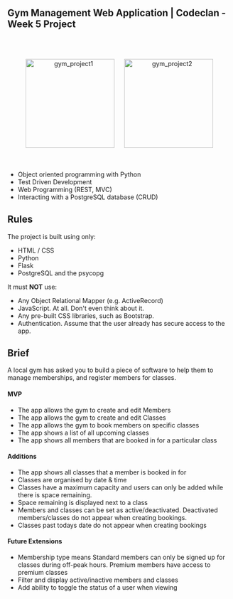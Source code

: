 ## Gym Management Web Application  |  Codeclan - Week 5 Project

<br></br>
<div align="center">
 <span>
  <img height="200px" alt="gym_project1" src="https://user-images.githubusercontent.com/116349877/224753322-caa3a6b5-6f36-44a8-bb6d-030a0959f60d.png">
  &emsp;
  <img height="200px" alt="gym_project2" src="https://user-images.githubusercontent.com/116349877/224753361-72943a15-69e2-4944-8eaf-3ff743479713.png">
 <span>
</div>
<br></br>

* Object oriented programming with Python
* Test Driven Development
* Web Programming (REST, MVC)
* Interacting with a PostgreSQL database (CRUD)

## Rules

The project is built using only:

* HTML / CSS
* Python
* Flask
* PostgreSQL and the psycopg

It must **NOT** use:

* Any Object Relational Mapper (e.g. ActiveRecord)
* JavaScript. At all. Don't even think about it.
* Any pre-built CSS libraries, such as Bootstrap.
* Authentication. Assume that the user already has secure access to the app.

## Brief

A local gym has asked you to build a piece of software to help them to manage memberships, and register members for classes.

#### MVP

- The app allows the gym to create and edit Members
- The app allows the gym to create and edit Classes
- The app allows the gym to book members on specific classes
- The app shows a list of all upcoming classes
- The app shows all members that are booked in for a particular class

#### Additions

- The app shows all classes that a member is booked in for
- Classes are organised by date & time
- Classes have a maximum capacity and users can only be added while there is space remaining.
- Space remaining is displayed next to a class
- Members and classes can be set as active/deactivated. Deactivated members/classes do not appear when creating bookings.
- Classes past todays date do not appear when creating bookings


#### Future Extensions

- Membership type means Standard members can only be signed up for classes during off-peak hours. Premium members have access to premium classes
- Filter and display active/inactive members and classes
- Add ability to toggle the status of a user when viewing
 

